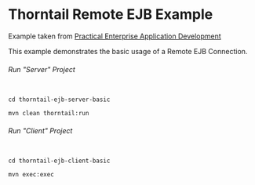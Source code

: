 Thorntail Remote EJB Example
=====================================

Example taken from [Practical Enterprise Application Development](http://www.itbuzzpress.com/ebooks/java-ee-7-development-on-wildfly.html)

This example demonstrates the basic usage of a Remote EJB Connection.

###### Run "Server" Project
```shell

cd thorntail-ejb-server-basic 

mvn clean thorntail:run
```
###### Run "Client" Project
```shell

cd thorntail-ejb-client-basic

mvn exec:exec
```
